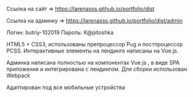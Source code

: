 Ссылка на сайт => https://larenasss.github.io/portfolio/dist

Ссылка на админку => https://larenasss.github.io/portfolio/dist/admin

Логин: butriy-102019
Пароль: K@pitoshka

HTML5 + CSS3, использованы препроцессор Pug и постпроцессор PCSS. Интерактивные элементы на лендинге написаны на Vue.js.

Админка написана полностью на компонентах Vue.js , в виде SPA приложения и интегрирована с лендингом. Для сборки использован Webpack

Адаптирован под все мобильные устройства
